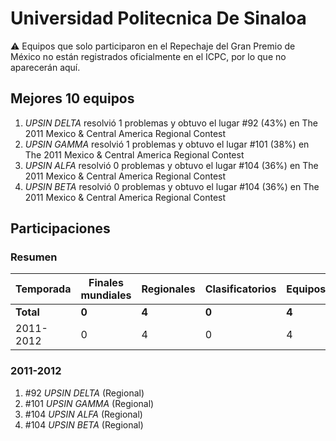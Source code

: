 # Universidad Politecnica De Sinaloa

:warning: Equipos que solo participaron en el Repechaje del Gran Premio de México no están registrados oficialmente en el ICPC, por lo que no aparecerán aquí.

## Mejores 10 equipos

1. _UPSIN DELTA_ resolvió 1 problemas y obtuvo el lugar #92 (43%) en The 2011 Mexico & Central America Regional Contest
1. _UPSIN GAMMA_ resolvió 1 problemas y obtuvo el lugar #101 (38%) en The 2011 Mexico & Central America Regional Contest
1. _UPSIN ALFA_ resolvió 0 problemas y obtuvo el lugar #104 (36%) en The 2011 Mexico & Central America Regional Contest
1. _UPSIN BETA_ resolvió 0 problemas y obtuvo el lugar #104 (36%) en The 2011 Mexico & Central America Regional Contest

## Participaciones

### Resumen

| Temporada | Finales mundiales | Regionales | Clasificatorios | Equipos |
| --- | --- | --- | --- | --- |
| **Total** | **0** | **4** | **0** | **4** |
| 2011-2012 | 0 | 4 | 0 | 4 |

### 2011-2012

1. #92 _UPSIN DELTA_ (Regional)
1. #101 _UPSIN GAMMA_ (Regional)
1. #104 _UPSIN ALFA_ (Regional)
1. #104 _UPSIN BETA_ (Regional)



